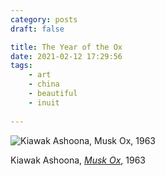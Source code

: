 ```yaml
---
category: posts
draft: false

title: The Year of the Ox
date: 2021-02-12 17:29:56
tags:
    - art
    - china
    - beautiful
    - inuit
    
---
```


![Kiawak Ashoona, Musk Ox, 1963](/misc/y/year-of-ox.jpg)

Kiawak Ashoona, [_Musk Ox_](https://www.moma.org/collection/works/71221), 1963

